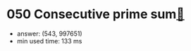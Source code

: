 050 Consecutive prime sum[:link:](http://projecteuler.net/problem=50)  
========================

- answer: (543, 997651) 
- min used time: 133 ms

